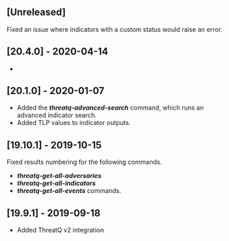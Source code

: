 ## [Unreleased]
Fixed an issue where indicators with a custom status would raise an error.


## [20.4.0] - 2020-04-14
-


## [20.1.0] - 2020-01-07
  - Added the ***threatq-advanced-search*** command, which runs an advanced indicator search.
  - Added TLP values to indicator outputs.


## [19.10.1] - 2019-10-15
Fixed results numbering for the following commands.
  - ***threatq-get-all-adversaries***
  - ***threatq-get-all-indicators***
  - ***threatq-get-all-events*** commands.

## [19.9.1] - 2019-09-18
  - Added ThreatQ v2 integration 

